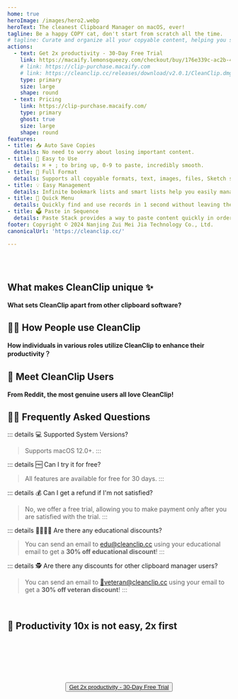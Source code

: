 ```yaml
---
home: true
heroImage: /images/hero2.webp
heroText: The cleanest Clipboard Manager on macOS, ever!
tagline: Be a happy COPY cat, don't start from scratch all the time.
# tagline: Curate and organize all your copyable content, helping you stay focused on your creative process and saving you precious time.
actions:
  - text: Get 2x productivity - 30-Day Free Trial
    link: https://macaify.lemonsqueezy.com/checkout/buy/176e339c-ac2b-40d7-b253-c10b3dfdb929
    # link: https://clip-purchase.macaify.com
    # link: https://cleanclip.cc/releases/download/v2.0.1/CleanClip.dmg
    type: primary
    size: large
    shape: round
  - text: Pricing
    link: https://clip-purchase.macaify.com/
    type: primary
    ghost: true
    size: large
    shape: round
features:
- title: 📥 Auto Save Copies
  details: No need to worry about losing important content.
- title: 🚀 Easy to Use
  details: ⌘ + ; to bring up, 0-9 to paste, incredibly smooth.
- title: 🌈 Full Format
  details: Supports all copyable formats, text, images, files, Sketch styles and more.
- title: 💡 Easy Management
  details: Infinite bookmark lists and smart lists help you easily manage your content.
- title: 🧲 Quick Menu
  details: Quickly find and use records in 1 second without leaving the keyboard.
- title: 🗳️ Paste in Sequence
  details: Paste Stack provides a way to paste content quickly in order.
footer: Copyright © 2024 Nanjing Zui Mei Jia Technology Co., Ltd.
canonicalUrl: 'https://cleanclip.cc/'

---
```


</br>
</br>

<div class="segments">

  <div class="usp">

  ## What makes CleanClip unique ✨
  #### What sets CleanClip apart from other clipboard software?

  <usp-Usp/>

  </div>

  <TabFeatures-MainWindow class="tabfeatures"/>
  <TabFeatures-QuickMenu class="tabfeatures"/>
  <TabFeatures-PasteStack class="tabfeatures"/>
  
  <div class="usecase">

  ## 👩‍💻 How People use CleanClip
  #### How individuals in various roles utilize CleanClip to enhance their productivity？

  <usecase-UseCases/>

  </div>

  <div class="comments">

  ## 🎉 Meet CleanClip Users
  #### From Reddit, the most genuine users all love CleanClip!

  <MeetUsers/>

  </div>

  <div class="faq">
  <div>

  ## 🙋🏻 Frequently Asked Questions

::: details 💻 Supported System Versions?
> Supports macOS 12.0+.
:::

::: details 🆓 Can I try it for free?
> All features are available for free for 30 days.
:::

::: details 💰 Can I get a refund if I'm not satisfied?
  > No, we offer a free trial, allowing you to make payment only after you are satisfied with the trial.
:::

::: details 👩‍🎓🧑‍🎓 Are there any educational discounts?
  > You can send an email to <a href="mailto:edu@cleanclip.cc?subject=%5Bedu%20discount%5D%20Requesting%20Discount%20Code%20for%2030%25%20Off%20CleanClip%20License&body=Requesting%20Discount%20Code%20for%2030%25%20Off%20CleanClip%20License">edu@cleanclip.cc</a> using your educational email to get a **30% off educational discount**!
:::

::: details 🕵️ Are there any discounts for other clipboard manager users?
  > You can send an email to <a href="mailto:veteran@cleanclip.cc?subject=%5Bveteran%20discount%5D%20Requesting%20Discount%20Code%20for%2030%25%20Off%20CleanClip%20License&body=Hello%20CleanClips%2C%0A%0AI%20have%20previously%20purchased%20other%20clipboard%20management%20software%20and%20I%20am%20requesting%20a%2030%25%20discount%20on%20the%20CleanClip%20License.%0A%0AThe%20link%20to%20the%20one%20I%20used%3A%20%5Blink%5D%0A%0AHere%20is%20the%20purchase%20receipt%3A%20%5BScreenshots%5D">📮veteran@cleanclip.cc</a> using your email to get a **30% off veteran discount**!
:::

  </div>
  </div>

  <div class="encourage">
  </br>

  ## 🚀 Productivity 10x is not easy, 2x first

  </br>
  </br>

  <div style="display: flex; justify-content: center;">
    <div style="text-align: center">
      <!-- <img src="/images/twitter_card.webp"/> -->
      <button type="button" class="ant-btn ant-btn-primary ant-btn-round ant-btn-lg" style="margin-top: 64px">
        <!-- <a href="https://macaify.lemonsqueezy.com/checkout/buy/69bd0056-9182-4030-9aaf-bd0604db751b?embed=1&media=0&logo=0&desc=0&discount=0&enabled=114543" class="lemonsqueezy-button"> -->
        <a href="https://macaify.lemonsqueezy.com/checkout/buy/176e339c-ac2b-40d7-b253-c10b3dfdb929">
                      Get 2x productivity - 30-Day Free Trial
        </a>
      </button>
    </div>
  </div>

  </br>
  </br>
  </br>
  </div>

</div>

<NewFooter/>
<MixPanel/>